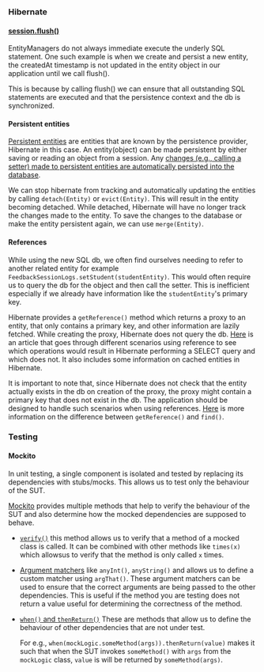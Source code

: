 ### Hibernate

#### [session.flush()](https://www.baeldung.com/spring-jpa-flush)

EntityManagers do not always immediate execute the underly SQL statement. One such example is when we create and persist a new entity, the createdAt timestamp is not updated in the entity object in our application until we call flush().

This is because by calling flush() we can ensure that all outstanding SQL statements are executed and that the persistence context and the db is synchronized.

#### Persistent entities

[Persistent entities](https://www.baeldung.com/hibernate-session-object-states) are entities that are known by the persistence provider, Hibernate in this case. An entity(object) can be made persistent by either saving or reading an object from a session. Any [changes (e.g., calling a setter) made to persistent entities are automatically persisted into the database](https://docs.jboss.org/hibernate/orm/4.0/devguide/en-US/html_single/#d0e1739).

We can stop hibernate from tracking and automatically updating the entities by calling `detach(Entity)` or `evict(Entity)`. This will result in the entity becoming detached. While detached, Hibernate will have no longer track the changes made to the entity. To save the changes to the database or make the entity persistent again, we can use  `merge(Entity)`.

#### References

While using the new SQL db, we often find ourselves needing to refer to another related entity for example `FeedbackSessionLogs.setStudent(studentEntity)`. This would often require us to query the db for the object and then call the setter. This is inefficient especially if we already have information like the `studentEntity`'s primary key.

Hibernate provides a `getReference()` method which returns a proxy to an entity, that only contains a primary key, and other information are lazily fetched. While creating the proxy, Hibernate does not query the db. [Here](https://www.baeldung.com/jpa-entity-manager-get-reference) is an article that goes through different scenarios using reference to see which operations would result in Hibernate performing a SELECT query and which does not. It also includes some information on cached entities in Hibernate.

It is important to note that, since Hibernate does not check that the entity actually exists in the db on creation of the proxy, the proxy might contain a primary key that does not exist in the db. The application should be designed to handle such scenarios when using references. [Here](https://thorben-janssen.com/jpa-getreference/#the-getreference-method) is more information on the difference between `getReference()` and `find()`.

### Testing

#### Mockito

In unit testing, a single component is isolated and tested by replacing its dependencies with stubs/mocks. This allows us to test only the behaviour of the SUT.

[Mockito](https://javadoc.io/doc/org.mockito/mockito-core/latest/org/mockito/Mockito.html) provides multiple methods that help to verify the behaviour of the SUT and also determine how the mocked dependencies are supposed to behave.

* [`verify()`](https://www.baeldung.com/mockito-verify) this method allows us to verify that a method of a mocked class is called. It can be combined with other methods like `times(x)` which allowsus to verify that the method is only called `x` times.

* [Argument matchers](https://www.baeldung.com/mockito-argument-matchers) like `anyInt()`, `anyString()` and allows us to define a custom matcher using `argThat()`. These argument matchers can be used to ensure that the correct arguments are being passed to the other dependencies. This is useful if the method you are testing does not return a value useful for determining the correctness of the method.

* [`when()` and `thenReturn()`](https://www.baeldung.com/mockito-behavior) These are methods that allow us to define the behaviour of other dependencies that are not under test.

    For e.g., `when(mockLogic.someMethod(args)).thenReturn(value)` makes it such that when the SUT invokes `someMethod()` with `args` from the `mockLogic` class, `value` is will be returned by `someMethod(args)`.
